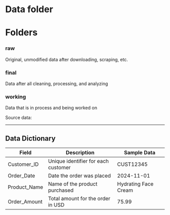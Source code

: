 # Data folder

# Folders

### raw

Original, unmodified data after downloading, scraping, etc.

### final

Data after all cleaning, processing, and analyzing

### working

Data that is in process and being worked on

Source data:

---

## Data Dictionary

| Field        | Description                         | Sample Data          |
| ------------ | ----------------------------------- | -------------------- |
| Customer_ID  | Unique identifier for each customer | CUST12345            |
| Order_Date   | Date the order was placed           | 2024-11-01           |
| Product_Name | Name of the product purchased       | Hydrating Face Cream |
| Order_Amount | Total amount for the order in USD   | 75.99                |

